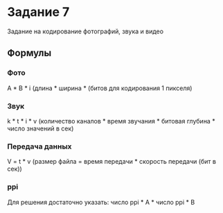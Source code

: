 # Задание 7

Задание на кодирование фотографий, звука и видео

## Формулы

### Фото

A * B * i (длина * ширина * (битов для кодирования 1 пикселя)

### Звук

k * t * i * v (количество каналов * время звучания * битовая глубина * число значений в сек)

### Передача данных

V = t * v (размер файла = время передачи * скорость передачи (бит в сек))


### ppi

Для решения достаточно указать: число ppi * A * число ppi * B
